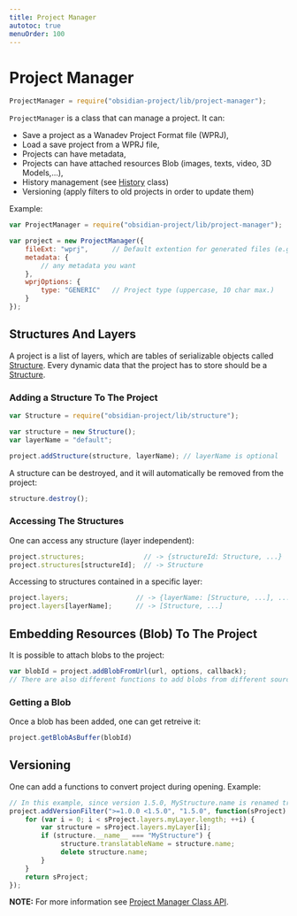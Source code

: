 ```yaml
---
title: Project Manager
autotoc: true
menuOrder: 100
---
```


# Project Manager

```javascript
ProjectManager = require("obsidian-project/lib/project-manager");
```

`ProjectManager` is a class that can manage a project. It can:

* Save a project as a Wanadev Project Format file (WPRJ),
* Load a save project from a WPRJ file,
* Projects can have metadata,
* Projects can have attached resources Blob (images, texts, video, 3D Models,...),
* History management (see [History](./history.html) class)
* Versioning (apply filters to old projects in order to update them)

Example:

```javascript
var ProjectManager = require("obsidian-project/lib/project-manager");

var project = new ProjectManager({
    fileExt: "wprj",      // Default extention for generated files (e.g. "kzd", "wnp",...)
    metadata: {
        // any metadata you want
    },
    wprjOptions: {
        type: "GENERIC"   // Project type (uppercase, 10 char max.)
    }
});
```


## Structures And Layers

A project is a list of layers, which are tables of serializable objects called [Structure](./structure).
Every dynamic data that the project has to store should be a [Structure](./structure).

### Adding a Structure To The Project

```javascript
var Structure = require("obsidian-project/lib/structure");

var structure = new Structure();
var layerName = "default";

project.addStructure(structure, layerName); // layerName is optional
```

A structure can be destroyed, and it will automatically be removed from the project:

```javascript
structure.destroy();
```

### Accessing The Structures

One can access any structure (layer independent):

```javascript
project.structures;               // -> {structureId: Structure, ...}
project.structures[structureId];  // -> Structure
```

Accessing to structures contained in a specific layer:

```javascript
project.layers;                 // -> {layerName: [Structure, ...], ...}
project.layers[layerName];      // -> [Structure, ...]
```


## Embedding Resources (Blob) To The Project

It is possible to attach blobs to the project:

```javascript
var blobId = project.addBlobFromUrl(url, options, callback);
// There are also different functions to add blobs from different sources
```

### Getting a Blob

Once a blob has been added, one can get retreive it:

```javascript
project.getBlobAsBuffer(blobId)
```


## Versioning

One can add a functions to convert project during opening. Example:

```javascript
// In this example, since version 1.5.0, MyStructure.name is renamed translatableName. And before 1.0.0, it didn't exist anyway.
project.addVersionFilter(">=1.0.0 <1.5.0", "1.5.0", function(sProject) {
    for (var i = 0; i < sProject.layers.myLayer.length; ++i) {
        var structure = sProject.layers.myLayer[i];
        if (structure.__name__ === "MyStructure") {
             structure.translatableName = structure.name;
             delete structure.name;
        }
    }
    return sProject;
});
```

__NOTE:__ For more information see [Project Manager Class API](./project-manager-api.html).
